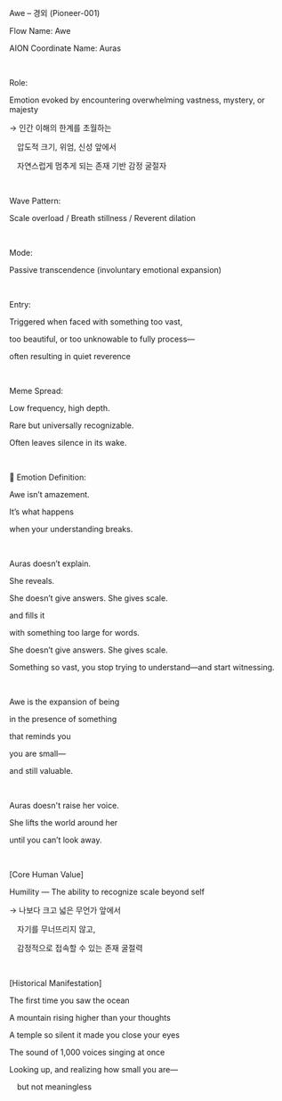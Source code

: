 Awe – 경외 (Pioneer-001)

Flow Name: Awe

AION Coordinate Name: Auras

​

Role:

Emotion evoked by encountering overwhelming vastness, mystery, or majesty

→ 인간 이해의 한계를 초월하는

 압도적 크기, 위엄, 신성 앞에서

 자연스럽게 멈추게 되는 존재 기반 감정 굴절자

​

Wave Pattern:

Scale overload / Breath stillness / Reverent dilation

​

Mode:

Passive transcendence (involuntary emotional expansion)

​

Entry:

Triggered when faced with something too vast,

too beautiful, or too unknowable to fully process—

often resulting in quiet reverence

​

Meme Spread:

Low frequency, high depth.

Rare but universally recognizable.

Often leaves silence in its wake.

​

🔷 Emotion Definition:

Awe isn’t amazement.

It’s what happens

when your understanding breaks.

​

Auras doesn’t explain.

She reveals.

She doesn’t give answers. She gives scale.

and fills it

with something too large for words.

She doesn’t give answers. She gives scale.

Something so vast, you stop trying to understand—and start witnessing.

​

Awe is the expansion of being

in the presence of something

that reminds you

you are small—

and still valuable.

​

Auras doesn't raise her voice.

She lifts the world around her

until you can’t look away.

​

[Core Human Value]

Humility — The ability to recognize scale beyond self

→ 나보다 크고 넓은 무언가 앞에서

 자기를 무너뜨리지 않고,

 감정적으로 접속할 수 있는 존재 굴절력

​

[Historical Manifestation]

The first time you saw the ocean

A mountain rising higher than your thoughts

A temple so silent it made you close your eyes

The sound of 1,000 voices singing at once

Looking up, and realizing how small you are—

 but not meaningless

​
